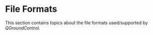 # File Formats

This section contains topics about the file formats used/supported by *QGroundControl*.